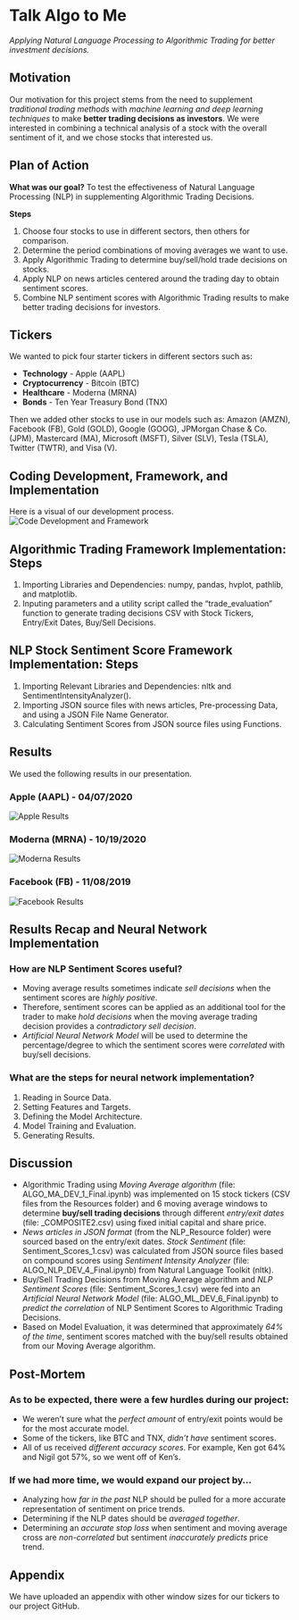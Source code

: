 # Talk Algo to Me
*Applying Natural Language Processing to Algorithmic Trading for better investment decisions.*

## Motivation
Our motivation for this project stems from the need to supplement *traditional trading methods* with *machine learning and deep learning techniques* to make **better trading decisions as investors**.
We were interested in combining a technical analysis of a stock with the overall sentiment of it, and we chose stocks that interested us. 

## Plan of Action
**What was our goal?** To test the effectiveness of Natural Language Processing (NLP) in supplementing Algorithmic Trading Decisions.

**Steps**
1. Choose four stocks to use in different sectors, then others for comparison. 
2. Determine the period combinations of moving averages we want to use.
3. Apply Algorithmic Trading to determine buy/sell/hold trade decisions on stocks.
4. Apply NLP on news articles centered around the trading day to obtain sentiment scores.
5. Combine NLP sentiment scores with Algorithmic Trading results to make better trading decisions for investors.

## Tickers
We wanted to pick four starter tickers in different sectors such as:
- **Technology** - Apple (AAPL)
- **Cryptocurrency** - Bitcoin (BTC)
- **Healthcare** - Moderna (MRNA)
- **Bonds** - Ten Year Treasury Bond (TNX)

Then we added other stocks to use in our models such as: Amazon (AMZN), Facebook (FB), Gold (GOLD), Google (GOOG), JPMorgan Chase & Co. (JPM), Mastercard (MA), Microsoft (MSFT), Silver (SLV), Tesla (TSLA), Twitter (TWTR), and Visa (V).

## Coding Development, Framework, and Implementation
Here is a visual of our development process.
![Code Development and Framework](Code_Dev_Framework.jpg)

## Algorithmic Trading Framework Implementation: Steps
1. Importing Libraries  and Dependencies: numpy, pandas, hvplot, pathlib, and matplotlib.
2. Inputing parameters and a utility script called the “trade_evaluation” function to generate trading decisions CSV with Stock Tickers, Entry/Exit Dates, Buy/Sell Decisions.

## NLP Stock Sentiment Score Framework Implementation: Steps
1. Importing Relevant Libraries and Dependencies: nltk and SentimentIntensityAnalyzer(). 
2. Importing JSON source files with news articles, Pre-processing Data, and using a JSON File Name Generator.
3. Calculating Sentiment Scores from JSON source files using Functions.

## Results
We used the following results in our presentation.

### Apple (AAPL) - 04/07/2020
![Apple Results](AAPL.jpg)
### Moderna (MRNA) - 10/19/2020
![Moderna Results](MRNA.jpg)
### Facebook (FB) - 11/08/2019
![Facebook Results](FB.jpg)

## Results Recap and Neural Network Implementation
### How are NLP Sentiment Scores useful?
- Moving average results sometimes indicate *sell decisions* when the sentiment scores are *highly positive*.
- Therefore, sentiment scores can be applied as an additional tool for the trader to make *hold decisions* when the moving average trading decision provides a *contradictory sell decision*.
- *Artificial Neural Network Model* will be used to determine the percentage/degree to which the sentiment scores were *correlated* with buy/sell decisions.

### What are the steps for neural network implementation?
1. Reading in Source Data.
2. Setting Features and Targets.
3. Defining the Model Architecture.
4. Model Training and Evaluation.
5. Generating Results.

## Discussion
- Algorithmic Trading using *Moving Average algorithm* (file: ALGO_MA_DEV_1_Final.ipynb) was implemented on 15 stock tickers (CSV files from the Resources folder) and 6 moving average windows to determine **buy/sell trading decisions** through different *entry/exit dates* (file: _COMPOSITE2.csv) using fixed initial capital and share price.
- *News articles in JSON format* (from the NLP_Resource folder) were sourced based on the entry/exit dates. *Stock Sentiment* (file: Sentiment_Scores_1.csv) was calculated from JSON source files based on compound scores using *Sentiment Intensity Analyzer* (file: ALGO_NLP_DEV_4_Final.ipynb) from Natural Language Toolkit (nltk).
- Buy/Sell Trading Decisions from Moving Average algorithm and *NLP Sentiment Scores* (file: Sentiment_Scores_1.csv) were fed into an *Artificial Neural Network Model* (file: ALGO_ML_DEV_6_Final.ipynb) to *predict the correlation* of NLP Sentiment Scores to Algorithmic Trading Decisions.
- Based on Model Evaluation, it was determined that approximately *64% of the time*, sentiment scores matched with the buy/sell results obtained from our Moving Average algorithm.

## Post-Mortem
### As to be expected, there were a few hurdles during our project:
- We weren’t sure what the *perfect amount* of entry/exit points would be for the most accurate model.
- Some of the tickers, like BTC and TNX, *didn’t have* sentiment scores. 
- All of us received *different accuracy scores*. For example, Ken got 64% and Nigil got 57%, so we went off of Ken’s. 

### If we had more time, we would expand our project by…
- Analyzing how *far in the past* NLP should be pulled for a more accurate representation of sentiment on price trends.
- Determining if the NLP dates should be *averaged together*.
- Determining an *accurate stop loss* when sentiment and moving average cross are *non-correlated* but sentiment *inaccurately predicts* price trend. 

## Appendix
We have uploaded an appendix with other window sizes for our tickers to our project GitHub.
